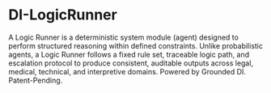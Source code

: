 # DI-LogicRunner
A Logic Runner is a deterministic system module (agent) designed to perform structured reasoning within defined constraints. Unlike probabilistic agents, a Logic Runner follows a fixed rule set, traceable logic path, and escalation protocol to produce consistent, auditable outputs across legal, medical, technical, and interpretive domains. Powered by Grounded DI. Patent-Pending.
